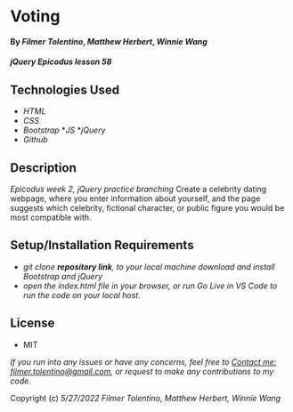 # Voting 

#### By _**Filmer Tolentino**_, _**Matthew Herbert**_, _**Winnie Wang**_ 

#### _jQuery Epicodus lesson 58_

## Technologies Used

* _HTML_
* _CSS_
* _Bootstrap_
*_JS_
*_jQuery_
* _Github_

## Description

_Epicodus week 2, jQuery practice branching_
Create a celebrity dating webpage, where you enter information about yourself, and the page suggests which celebrity, fictional character, or public figure you would be most compatible with.

## Setup/Installation Requirements

* _git clone **repository link**, to your local machine_
*_download and install Bootstrap and jQuery_*
* _open the index.html file in your browser, or run Go Live in VS Code to run the code on your local host._

## License
* MIT

_If you run into any issues or have any concerns, feel free to [Contact me: filmer.tolentino@gmail.com](mailto:filmer.tolentino@gmail.com), or request to make any contributions to my code._ 

Copyright (c) _5/27/2022_ _Filmer Tolentino, Matthew Herbert, Winnie Wang_